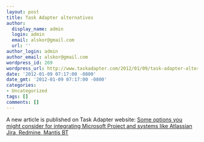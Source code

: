 ```yaml
---
layout: post
title: Task Adapter alternatives
author:
  display_name: admin
  login: admin
  email: alskor@gmail.com
  url: ''
author_login: admin
author_email: alskor@gmail.com
wordpress_id: 269
wordpress_url: http://www.taskadapter.com/2012/01/09/task-adapter-alternatives/
date: '2012-01-09 07:17:00 -0800'
date_gmt: '2012-01-09 07:17:00 -0800'
categories:
- Uncategorized
tags: []
comments: []
---
```

<p>A new article is published on Task Adapter website:&nbsp;<a href="http://taskadapter.com/compare_with_other_systems">Some options you might consider for integrating&nbsp;Microsoft Project and systems like Atlassian Jira, Redmine, Mantis BT</a></p>
